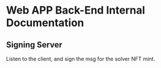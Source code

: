 # Web APP Back-End Internal Documentation

## Signing Server

Listen to the client, and sign the msg for the solver NFT mint.